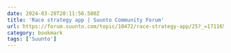 ```yaml
---
date: 2024-03-28T20:11:56.580Z
title: 'Race strategy app | Suunto Community Forum'
url: https://forum.suunto.com/topic/10472/race-strategy-app/25?_=1711656664609
category: bookmark
tags: ['Suunto']
---
```

